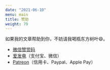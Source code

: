 ```yaml
---
date: "2021-06-10"
menu: main
title: 赞助
weight: 70
---
```


如果我的文章帮助到你，不妨请我喝瓶东方树叶:smile:。

- [微信赞赏码](https://cdn.jsdelivr.net/gh/CyrusYip/blog-static/images/wechat-tip-code.jpg)
- [爱发电](http://afdian.net/@cyrusyip)（支付宝、微信）
- [Patreon](https://www.patreon.com/cyrusyip)（信用卡、Paypal、Apple Pay）